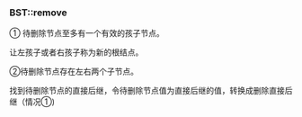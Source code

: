 ### BST::remove

① 待删除节点至多有一个有效的孩子节点。

让左孩子或者右孩子称为新的根结点。

②待删除节点存在左右两个子节点。

找到待删除节点的直接后继，令待删除节点值为直接后继的值，转换成删除直接后继（情况①)